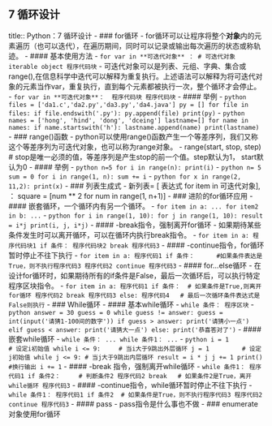 ## 7 循环设计
title:: Python：7 循环设计
	- ### for循环
		- for循环可以让程序将整个**对象**内的元素遍历（也可以迭代），在遍历期间，同时可以记录或输出每次遍历的状态或称轨迹。
		- #### 基本使用方法
			- ```
			  for var in **可迭代对象** ： # 可迭代对象 iterable object
			  	程序代码块
			  ```
			- 可迭代对象可以是列表、元组、字典、集合或range(),在信息科学中迭代可以解释为重复执行。上述语法可以解释为将可迭代对象的元素当作var，重复执行，直到每个元素都被执行一次，整个循环才会停止。
			- ```
			for var in **可迭代对象**： 
				程序代码块
				程序代码块
			  ```
			- #### 举例
			- ``` python
			files = ['da1.c','da2.py','da3.py','da4.java']
			py = []
			for file in files:
				if file.endswith('.py'):
					py.append(file)
					print(py)
			  ```
			- ``` python
			  			  names = ['hong', 'hind', 'dong', 'dceing']
			  			  lastname=[]
			  			  for name in names:
			  			      if name.startswith('h'):
			  			          lastname.append(name)
			  			  print(lastname)
			  ```
	- ### range()函数
		- python可以使用range()函数产生一个等差序列，我们又称这个等差序列为可迭代对象，也可以称为range对象。
		- range(start, stop, step)  # stop是唯一必须的值，等差序列是产生stop的前一个值。step默认为1， start默认为0
		- #### 举例
			- ``` python
			  			  n=5
			  			  for i in range(n):
			  			      print(i)
			  ```
			- ``` python
			  			  n= 5
			  			  sum = 0
			  			  for i in range(1, n):
			  			      sum += i
			  ```
			- ``` python
			  			  for x in range(2, 11,2):
			  			      print(x)
			  ```
	- ### 列表生成式
		- 新列表= [ 表达式 for item in 可迭代对象], ： square = [num ** 2 for num in range(1, n+1)]
	- ### 进阶的for循环应用
		- #### 嵌套循环，一个循环内有另一个循环。
		- ```
		  		  for item in a:
		  		  	...
		  		  	for item2 in b:
		  		  		...
		  ```
		- ``` python
		  		  for i in range(1, 10):
		  		      for j in range(1, 10):
		  		          result = i*j
		  		          print(i, j, i*j)
		  ```
	- #### -break指令，强制离开for循环
		- 如果期待某些条件发生时可以离开循环，可以在循环内执行break指令。
		- ```
		  		  for item in a:
		  		  	程序代码块1
		  		  	if 条件：
		  		  		程序代码块2
		  		  		break
		  		  程序代码3
		  ```
	- #### -continue指令，for循环暂时停止不往下执行
		- ```
		  		  for item in a:
		  		  	程序代码1
		  		  	if 条件：		#如果条件表达是True，则不执行程序代码3
		  		  		程序代码2
		  		  		continue
		  		  	程序代码3
		  ```
	- #### for...else循环
		- 在设计for循环时，如果期待所有的if条件是False，最后一次循环后，可以执行特定程序区块指令。
		- ```
		  		  for item in a:
		  		  	程序代码1
		  		  	if 条件：	# 如果条件是True,则离开for循环
		  		  		程序代码2
		  		  		break
		  		  	程序代码3
		  		  else:
		  		  	程序代码4	# 最后一次循环条件表达式是False则执行
		  ```
	- ### While循环
		- #### 基本while循环
			- ```
			  			  while 条件：
			  			  	程序区块
			  ```
			- ``` python
			  			  answer = 30
			  			  guess = 0
			  			  while guess != answer:
			  			      guess = int(input('请猜1-100间的数字'))
			  			      if guess > answer:
			  			          print('请猜小一点')
			  			      elif guess < answer:
			  			          print('请猜大一点')
			  			      else:
			  			          print('恭喜答对了')
			  ```
		- #### 嵌套while循环
			- ```
			  			  while 条件：
			  			  	...
			  			  	while 条件1：
			  			  		...
			  ```
			- ``` python
			  			  i = 1				# 设定i初始值
			  			  while i <= 9:		# 当i大于9跳出外层循环
			  			      j = 1			# 设定j初始值
			  			      while j <= 9:	# 当j大于9跳出内层循环
			  			          result = i * j
			  			          j += 1
			  			      print()	#换行输出
			  			      i += 1
			  ```
		- #### -break 指令，强制离开while循环
			- ```
			  			  while 条件1：
			  			  	程序代码1
			  			  	if 条件2：		# 判断条件2
			  			  		程序代码2
			  			  		break	# 如果条件2是True，离开while循环
			  			  	程序代码3
			  ```
		- #### -continue指令，while循环暂时停止不往下执行
			- ```
			  			  while 条件1：
			  			  	程序代码1
			  			  	if 条件2	# 如果条件是True，则不执行程序代码3
			  			  		程序代码2
			  			  		continue
			  			  	程序代码3
			  ```
		- #### pass
			- pass指令是什么事也不做
		- ### enumerate对象使用for循环